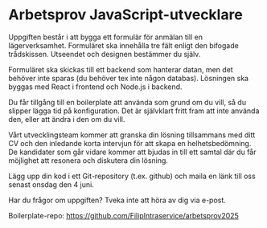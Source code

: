 # Arbetsprov JavaScript-utvecklare

Uppgiften består i att bygga ett formulär för anmälan till en lägerverksamhet. Formuläret ska innehålla tre fält enligt den bifogade trådskissen. Utseendet och designen bestämmer du själv.

Formuläret ska skickas till ett backend som hanterar datan, men det behöver inte sparas (du behöver tex inte någon databas). Lösningen ska byggas med React i frontend och Node.js i backend.

Du får tillgång till en boilerplate att använda som grund om du vill, så du slipper lägga tid på konfiguration. Det är självklart fritt fram att inte använda den, eller att ändra i den om du vill.

Vårt utvecklingsteam kommer att granska din lösning tillsammans med ditt CV och den inledande korta intervjun för att skapa en helhetsbedömning. De kandidater som går vidare kommer att bjudas in till ett samtal där du får möjlighet att resonera och diskutera din lösning.

Lägg upp din kod i ett Git-repository (t.ex. github) och maila en länk till oss senast onsdag den 4 juni.

Har du frågor om uppgiften? Tveka inte att höra av dig via e-post.

Boilerplate-repo: https://github.com/FilipIntraservice/arbetsprov2025
